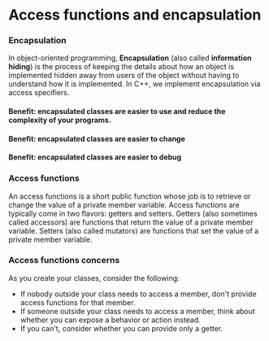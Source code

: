 # Access functions and encapsulation
### Encapsulation
In object-oriented programming, **Encapsulation** (also called **information hiding**) is the process of keeping the details about how an object is implemented hidden away from users of the object without having to understand how it is implemented.
In C++, we implement encapsulation via access specifiers.

#### Benefit: encapsulated classes are easier to use and reduce the complexity of your programs.
#### Benefit: encapsulated classes are easier to change
#### Benefit: encapsulated classes are easier to debug

### Access functions
An access functions is a short public function whose job is to retrieve or change the value of a private member variable. Access functions are typically come in two flavors: getters and setters. Getters (also sometimes called accessors) are functions that return the value of a private member variable. Setters (also called mutators) are functions that set the value of a private member variable.

### Access functions concerns
As you create your classes, consider the following:

- If nobody outside your class needs to access a member, don't provide access functions for that member.
- If someone outside your class needs to access a member, think about whether you can expose a behavior or action instead.
- If you can't, consider whether you can provide only a getter.
